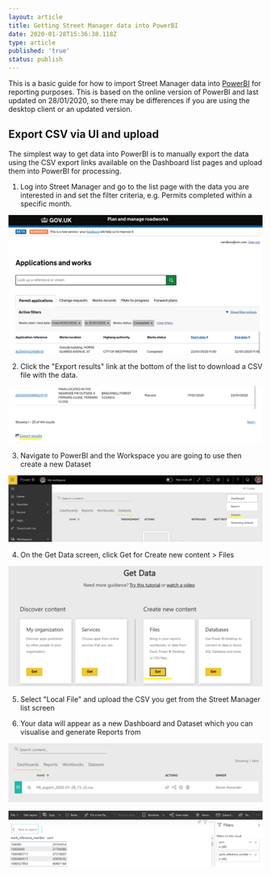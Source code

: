 ```yaml
---
layout: article
title: Getting Street Manager data into PowerBI
date: 2020-01-28T15:36:38.118Z
type: article
published: 'true'
status: publish
---
```

This is a basic guide for how to import Street Manager data into [PowerBI](https://powerbi.microsoft.com/en-us/) for reporting purposes. This is based on the online version of PowerBI and last updated on 28/01/2020, so there may be differences if you are using the desktop client or an updated version.

## Export CSV via UI and upload

The simplest way to get data into PowerBI is to manually export the data using the   CSV export links available on the Dashboard list pages and upload them into PowerBI for processing.

1. Log into Street Manager and go to the list page with the data you are interested in and set the filter criteria, e.g. Permits completed within a specific month.

![permit list for export](/docs/assets/images/cms/permit-list-for-export-1.png "permit list for export")

2. Click the "Export results" link at the bottom of the list to download a CSV file with the data.

![download csv link](/docs/assets/images/cms/permit-list-for-export-2.png "download csv link")

3. Navigate to PowerBI and the Workspace you are going to use then create a new Dataset

![new dataset](/docs/assets/images/cms/powerbi-new-dataset.png "new dataset")

4. On the Get Data screen, click Get for Create new content > Files

![PowerBI get data file](/docs/assets/images/cms/powerbi-get-data.png "PowerBI get data file")

5. Select "Local File" and upload the CSV you get from the Street Manager list screen

6. Your data will appear as a new Dashboard and Dataset which you can visualise and generate Reports from

![Dashboard](/docs/assets/images/cms/powerbi-dashboard.png "Dashboard")

![Report](/docs/assets/images/cms/powerbi-report.png "Report")
